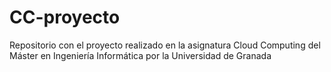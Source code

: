 # CC-proyecto
Repositorio con el proyecto realizado en la asignatura Cloud Computing del Máster en Ingeniería Informática por la Universidad de Granada
